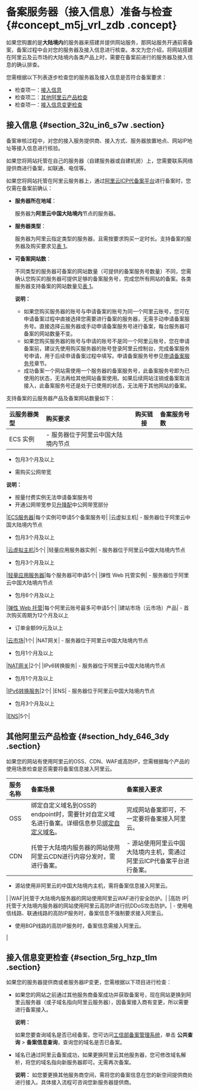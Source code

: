 # 备案服务器（接入信息）准备与检查 {#concept_m5j_vrl_zdb .concept}

如果您购置的是**大陆境内**的服务器来搭建并提供网站服务，那网站服务开通前需备案，备案过程中会对您的服务器及接入信息进行核查。本文为您介绍，将网站搭建在阿里云及云市场的大陆境内各类产品上时，需要在备案前进行的服务器及接入信息的确认排查。

您需根据以下列表逐步检查您的服务器及接入信息是否符合备案要求：

-   检查项一：[接入信息](#section_32u_in6_s7w)
-   检查项二：[其他阿里云产品检查](#section_hdy_646_3dy)
-   检查项一：[接入信息变更检查](#section_5rg_hzp_tlm)

## 接入信息 {#section_32u_in6_s7w .section}

备案审核过程中，对您的接入服务提供商、接入方式、服务器放置地点、网站IP地址等接入信息进行核验。

如果您将网站托管在自己的服务器（自建服务器或自建机房）上，您需要联系网络提供商进行备案，如联通、电信等。

如果您将网站托管在阿里云服务器上，通过[阿里云ICP代备案平台](https://beian.aliyun.com/order/index.htm)进行备案时，您仅需在备案前确认：

-   **服务器所在地域**：

    服务器为**阿里云中国大陆境内**节点的服务器。

-   **服务器类型**：

    服务器为阿里云指定类型的服务器，且需按要求购买一定时长。支持备案的服务器及购买要求见[表 1](#table_bob_0qy_xzo)。

-   **可备案网站数**：

    不同类型的服务器可备案的网站数量（可提供的备案服务号数量）不同，您需确认您购买的服务器可提供足够的备案服务号，完成您所有网站的备案。各类服务器支持备案的网站数量见[表 1](#table_bob_0qy_xzo)。

    **说明：** 

    -   如果您购买服务器的账号与申请备案的账号为同一个阿里云账号，您可在申请备案过程中直接选择您需要进行备案的服务器，无需手动申请备案服务号。直接选择云服务器或手动申请备案服务号进行备案，每台服务器可备案的网站数量不变。
    -   如果您购买服务器的账号与申请的账号不是同一个阿里云账号，您在申请备案前，建议先使用购买服务器的账号登录阿里云控制台，完成备案服务号申请，用于后续申请备案过程中填写。申请备案服务号参见[申请备案服务号](intl.zh-CN/ICP备案前准备/托管服务器及接入检查/申请备案服务号.md#)章节。
    -   成功备案一个网站需使用一个服务器的备案服务号，此备案服务号即为已使用的状态，无法再给其他网站备案使用。如果后续网站注销或备案取消接入，此备案服务号还是处于已使用的状态，无法用于其他网站的备案。

支持备案的云服务器产品及备案网站数量如下：

|云服务器类型|购买要求|购买链接|备案服务号数|
|:-----|:---|----|:-----|
|ECS 实例| -   服务器位于阿里云中国大陆境内节点

-   包月3个月及以上

-   需购买公网带宽

 **说明：** 

-   按量付费实例无法申请备案服务号
-   开通公网带宽参见[升降配](https://help.aliyun.com/document_detail/25437.html)中公网带宽部分

 |[ECS服务器](https://help.aliyun.com/document_detail/87190.html)|每个实例可申请5个备案服务号|
|云虚拟主机| -   服务器位于阿里云中国大陆境内节点

-   包月3个月及以上


 |[云虚拟主机](https://help.aliyun.com/knowledge_detail/36189.html)|5个|
|轻量应用服务器实例| -   服务器位于阿里云中国大陆境内节点

-   包月3个月及以上


 |[轻量应用服务器](https://help.aliyun.com/document_detail/59072.html)|每个服务器可申请5个|
|弹性 Web 托管实例| -   服务器位于阿里云中国大陆境内节点

-   包月6个月及以上

 |[弹性 Web 托管](https://help.aliyun.com/document_detail/66271.html)|每个阿里云账号最多可申请5个|
|建站市场（云市场）产品| -   首次购买周期为12个月及以上
-   订单金额99元及以上

 |[云市场](https://market.aliyun.com/)|1个|
|NAT网关| -   服务器位于阿里云中国大陆境内节点

-   包月1个月及以上


 |[NAT网关](https://help.aliyun.com/document_detail/65158.html)|2个|
|IPv6转换服务| -   服务器位于阿里云中国大陆境内节点

-   包月1个月及以上


 |[IPv6转换服务](https://help.aliyun.com/document_detail/85799.html)|2个|
|ENS| -   服务器位于阿里云中国大陆境内节点

-   包月3个月及以上


 |[ENS](https://help.aliyun.com/document_detail/100677.html)|5个|

## 其他阿里云产品检查 {#section_hdy_646_3dy .section}

如果您的网站有使用阿里云的OSS、CDN、WAF或高防IP，您需根据每个产品的使用场景检查是否需要将备案信息接入阿里云。

|服务名称|备案场景|备案接入要求|
|:---|:---|:-----|
|OSS|绑定自定义域名到OSS的endpoint时，需要针对自定义域名进行备案。详细信息参见[绑定自定义域名](../../../../../intl.zh-CN/开发指南/存储空间（Bucket）/绑定自定义域名.md#)。|完成网站备案即可，不一定要将备案接入阿里云。|
|CDN|托管于大陆境内服务器的网站使用阿里云CDN进行内容分发时，需进行备案。| -   源站使用阿里云中国大陆境内主机，需通过阿里云ICP代备案平台进行备案。
-   源站使用非阿里云的中国大陆境内主机，需将备案信息接入阿里云。

 |
|WAF|托管于大陆境内服务器的网站使用阿里云WAF进行安全防护。|
|高防 IP|托管于大陆境内服务器的网站使用阿里云高防IP进行抗DDoS攻击防护。| -   使用电信线路、联通线路的高防IP服务时，备案信息不强制要求接入阿里云。
-   使用BGP线路的高防IP服务时，备案信息需接入阿里云。

 |

## 接入信息变更检查 {#section_5rg_hzp_tlm .section}

如果您的服务器提供商或者服务器IP变更，您需根据以下项目进行检查：

-   如果您的网站之前通过其他服务商备案成功并获取备案号，现在网站更换到阿里云服务器（或子域名指向阿里云服务器），因备案接入商有变更，所以需要进行备案接入。

    **说明：** 

    如果您要查询域名是否已经备案，您可访问[工信部备案管理系统](http://www.beian.miit.gov.cn)，单击 **公共查询** \> **备案信息查询**，查询您的域名是否已备案。

-   域名已通过阿里云备案成功，如果更换阿里云其他服务器，您可修改域名解析，将您的域名指向新服务器即可。无需再次备案。

    **说明：** 如您要更换其他服务商空间，需将您的备案信息在您的新空间提供商处进行接入。具体接入流程可咨询您新服务器提供商。


